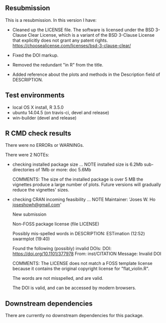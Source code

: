 ## Resubmission
This is a resubmission. In this version I have:

* Cleaned up the LICENSE file. The software is licensed under the 
BSD 3-Clause Clear License, which is a variant of the BSD 3-Clause License that 
explicitly does not grant any patent rights. <https://choosealicense.com/licenses/bsd-3-clause-clear/> 


* Fixed the DOI markup.

* Removed the redundant "in R" from the title.

* Added reference about the plots and methods in the Description field of 
DESCRIPTION.
  
## Test environments
* local OS X install, R 3.5.0
* ubuntu 14.04.5 (on travis-ci, devel and release)
* win-builder (devel and release)


## R CMD check results
There were no ERRORs or WARNINGs.

There were 2 NOTEs:
* checking installed package size ... NOTE
  installed size is  6.2Mb
  sub-directories of 1Mb or more:
    doc   5.6Mb
    
  COMMENTS:
  The size of the installed package is over 5 MB the vignettes produce a large 
  number of plots. Future versions will gradually reduce the vignettes' sizes. 

* checking CRAN incoming feasibility ... NOTE
  Maintainer: 'Joses W. Ho <joseshowh@gmail.com>'
  
  New submission
  
  Non-FOSS package license (file LICENSE)
  
  Possibly mis-spelled words in DESCRIPTION:
    ESTimation (12:52)
    swarmplot (19:40)
  
  Found the following (possibly) invalid DOIs:
    DOI: https://doi.org/10.1101/377978
      From: inst/CITATION
      Message: Invalid DOI

  COMMENTS: 
  The LICENSE does not match a FOSS template license because it contains the 
  original copyright license for "flat_violin.R".
  
  The words are not misspelled, and are valid.
  
  The DOI is valid, and can be accessed by modern browsers.


## Downstream dependencies
There are currently no downstream dependencies for this package.
